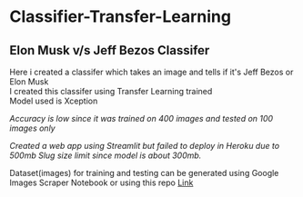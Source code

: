 # Classifier-Transfer-Learning

## Elon Musk v/s Jeff Bezos Classifer


Here i created a classifer which takes an image and tells if it's Jeff Bezos or Elon Musk<br/>
I created this classifer using Transfer Learning  trained<br/>
Model used is Xception<br/>

*Accuracy is low since it was trained on 400 images and tested on 100 images only*

*Created a web app using Streamlit but failed to deploy in Heroku due to 500mb Slug size limit since model is about 300mb.*

Dataset(images) for training and testing can be generated using Google Images Scraper Notebook  or using this repo [Link](https://github.com/ultralytics/google-images-download)

